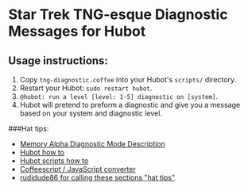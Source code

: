 # Star Trek TNG-esque Diagnostic Messages for Hubot

## Usage instructions:
1. Copy `tng-diagnostic.coffee` into your Hubot's `scripts/` directory.
2. Restart your Hubot: `sudo restart hubot`.
3. `@hubot: run a level [level: 1-5] diagnostic on [system]`.
4. Hubot will pretend to preform a diagnostic and give you a message based on your system and diagnostic level.

###Hat tips:
- [Memory Alpha Diagnostic Mode Description](http://en.memory-alpha.org/wiki/Diagnostic_mode)
- [Hubot how to](https://hubot.github.com/docs/)
- [Hubot scripts how to](https://hubot.github.com/docs/scripting/)
- [Coffeescript / JavaScript converter](http://js2.coffee/)
- [rudidude86 for calling these sections "hat tips"](https://github.com/rudidude86)